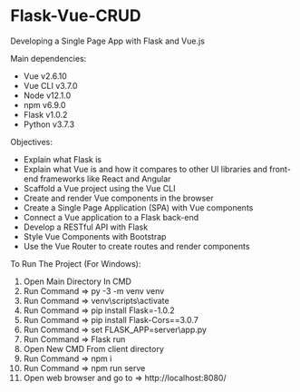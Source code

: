 # Flask-Vue-CRUD
Developing a Single Page App with Flask and Vue.js


Main dependencies:
  - Vue v2.6.10
  - Vue CLI v3.7.0
  - Node v12.1.0
  - npm v6.9.0
  - Flask v1.0.2
  - Python v3.7.3
  
  


Objectives:
  - Explain what Flask is
  - Explain what Vue is and how it compares to other UI libraries and front-end frameworks like React and Angular
  - Scaffold a Vue project using the Vue CLI
  - Create and render Vue components in the browser
  - Create a Single Page Application (SPA) with Vue components
  - Connect a Vue application to a Flask back-end
  - Develop a RESTful API with Flask
  - Style Vue Components with Bootstrap
  - Use the Vue Router to create routes and render components



To Run The Project (For Windows):
  1. Open Main Directory In CMD
  2. Run Command => py -3 -m venv venv
  3. Run Command => venv\scripts\activate
  4. Run Command => pip install Flask=-1.0.2
  5. Run Command => pip install Flask-Cors==3.0.7
  6. Run Command => set FLASK_APP=server\app.py
  7. Run Command => Flask run
  8. Open New CMD From client directory
  9. Run Command => npm i
  10. Run Command => npm run serve
  11. Open web browser and go to => http://localhost:8080/
